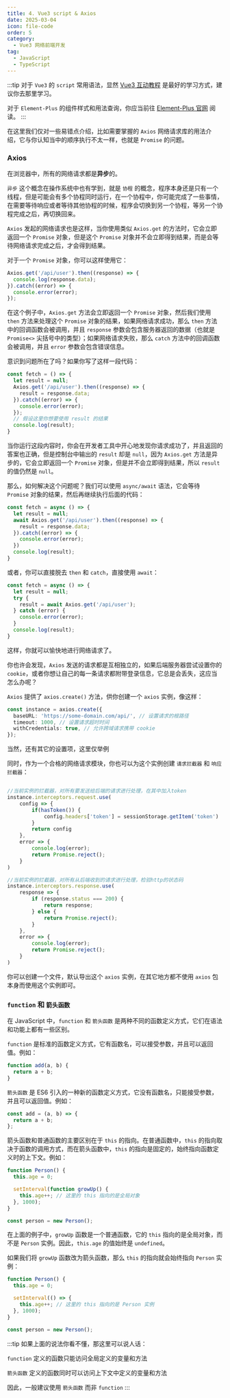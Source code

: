 ```yaml
---
title: 4. Vue3 script & Axios
date: 2025-03-04
icon: file-code
order: 5
category:
  - Vue3 网络前端开发
tag:
  - JavaScript
  - TypeScript
---
```


:::tip
对于 `Vue3` 的 `script` 常用语法，显然 [Vue3 互动教程](https://cn.vuejs.org/tutorial) 是最好的学习方式，建议你去那里学习。

对于 `Element-Plus` 的组件样式和用法查询，你应当前往 [Element-Plus 官网](https://element-plus.org/zh-CN/component/overview.html) 阅读。
:::

在这里我们仅对一些易错点介绍，比如需要掌握的 `Axios` 网络请求库的用法介绍，它与你认知当中的顺序执行不太一样，也就是 `Promise` 的问题。

### Axios

在浏览器中，所有的网络请求都是**异步**的。

`异步` 这个概念在操作系统中也有学到，就是 `协程` 的概念，程序本身还是只有一个线程，但是可能会有多个协程同时运行，在一个协程中，你可能完成了一些事情，在需要等待响应或者等待其他协程的时候，程序会切换到另一个协程，等另一个协程完成之后，再切换回来。

`Axios` 发起的网络请求也是这样，当你使用类似 `Axios.get` 的方法时，它会立即返回一个 `Promise` 对象，但是这个 `Promise` 对象并不会立即得到结果，而是会等待网络请求完成之后，才会得到结果。

对于一个 `Promise` 对象，你可以这样使用它：

```ts
Axios.get('/api/user').then((response) => {
  console.log(response.data);
}).catch((error) => {
  console.error(error);
});
```

在这个例子中，`Axios.get` 方法会立即返回一个 `Promise` 对象，然后我们使用 `then` 方法来处理这个 `Promise` 对象的结果，如果网络请求成功，那么 `then` 方法中的回调函数会被调用，并且 `response` 参数会包含服务器返回的数据（也就是 `Promise<>` 尖括号中的类型）；如果网络请求失败，那么 `catch` 方法中的回调函数会被调用，并且 `error` 参数会包含错误信息。

意识到问题所在了吗？如果你写了这样一段代码：

```ts
const fetch = () => {
  let result = null;
  Axios.get('/api/user').then((response) => {
    result = response.data;
  }).catch((error) => {
    console.error(error);
  });
  // 假设这里你想要使用 result 的结果
  console.log(result);
}
```
当你运行这段内容时，你会在开发者工具中开心地发现你请求成功了，并且返回的答案也正确，但是控制台中输出的 `result` 却是 `null`，因为 `Axios.get` 方法是异步的，它会立即返回一个 `Promise` 对象，但是并不会立即得到结果，所以 `result` 的值仍然是 `null`。

那么，如何解决这个问题呢？我们可以使用 `async/await` 语法，它会等待 `Promise` 对象的结果，然后再继续执行后面的代码：

```ts
const fetch = async () => {
  let result = null;
  await Axios.get('/api/user').then((response) => {
    result = response.data;
  }).catch((error) => {
    console.error(error);
  })
  console.log(result);
}
```

或者，你可以直接脱去 `then` 和 `catch`，直接使用 `await`：

```ts
const fetch = async () => {
  let result = null;
  try {
    result = await Axios.get('/api/user');
  } catch (error) {
    console.error(error);
  }
  console.log(result);
}
```

这样，你就可以愉快地进行网络请求了。

你也许会发现，`Axios` 发送的请求都是互相独立的，如果后端服务器尝试设置你的 `cookie`，或者你想让自己的每一条请求都附带登录信息，它总是会丢失，这应当怎么办呢？

`Axios` 提供了 `axios.create()` 方法，供你创建一个 `axios` 实例，像这样：
```ts
const instance = axios.create({
  baseURL: 'https://some-domain.com/api/', // 设置请求的根路径
  timeout: 1000, // 设置请求超时时间
  withCredentials: true, // 允许跨域请求携带 cookie
});
```
当然，还有其它的设置项，这里仅举例

同时，作为一个合格的网络请求模块，你也可以为这个实例创建 `请求拦截器` 和 `响应拦截器`：
```ts

//当前实例的拦截器，对所有要发送给后端的请求进行处理，在其中加入token
instance.interceptors.request.use(
    config => {
        if(hasToken()) {
            config.headers['token'] = sessionStorage.getItem('token')
        }
        return config
    },
    error => {
        console.log(error);
        return Promise.reject();
    }
)

//当前实例的拦截器，对所有从后端收到的请求进行处理，检验http的状态码
instance.interceptors.response.use(
    response => {
        if (response.status === 200) {
            return response;
        } else {
            return Promise.reject();
        }
    },
    error => {
        console.log(error);
        return Promise.reject();
    }
)
```

你可以创建一个文件，默认导出这个 `axios` 实例，在其它地方都不使用 `axios` 包本身而使用这个实例即可。

### `function` 和 `箭头函数`
在 JavaScript 中，`function` 和 `箭头函数` 是两种不同的函数定义方式，它们在语法和功能上都有一些区别。

`function` 是标准的函数定义方式，它有函数名，可以接受参数，并且可以返回值。例如：

```js
function add(a, b) {
  return a + b;
}
```

`箭头函数` 是 ES6 引入的一种新的函数定义方式，它没有函数名，只能接受参数，并且可以返回值。例如：

```js
const add = (a, b) => {
  return a + b;
};
```

箭头函数和普通函数的主要区别在于 `this` 的指向。在普通函数中，`this` 的指向取决于函数的调用方式，而在箭头函数中，`this` 的指向是固定的，始终指向函数定义时的上下文。例如：

```js
function Person() {
  this.age = 0;

  setInterval(function growUp() {
    this.age++; // 这里的 this 指向的是全局对象
  }, 1000);
}

const person = new Person();
```

在上面的例子中，`growUp` 函数是一个普通函数，它的 `this` 指向的是全局对象，而不是 `Person` 实例。因此，`this.age` 的值始终是 `undefined`。

如果我们将 `growUp` 函数改为箭头函数，那么 `this` 的指向就会始终指向 `Person` 实例：

```js
function Person() {
  this.age = 0;

  setInterval(() => {
    this.age++; // 这里的 this 指向的是 Person 实例
  }, 1000);
}

const person = new Person();
```

:::tip
如果上面的说法你看不懂，那这里可以说人话：

`function` 定义的函数只能访问全局定义的变量和方法

`箭头函数` 定义的函数同时可以访问上下文中定义的变量和方法

因此，一般建议使用 `箭头函数` 而非 `function`
:::
